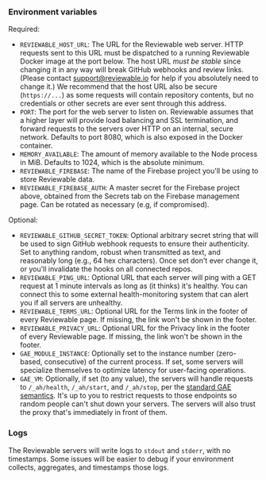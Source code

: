 ### Environment variables

Required:
* `REVIEWABLE_HOST_URL`: The URL for the Reviewable web server.  HTTP requests sent to this URL must be dispatched to a running Reviewable Docker image at the port below.  The host URL *must be stable* since changing it in any way will break GitHub webhooks and review links.  (Please contact support@reviewable.io for help if you absolutely need to change it.)  We recommend that the host URL also be secure (`https://...`) as some requests will contain repository contents, but no credentials or other secrets are ever sent through this address. 
* `PORT`: The port for the web server to listen on.  Reviewable assumes that a higher layer will provide load balancing and SSL termination, and forward requests to the servers over HTTP on an internal, secure network.  Defaults to port 8080, which is also exposed in the Docker container.
* `MEMORY_AVAILABLE`: The amount of memory available to the Node process in MiB.  Defaults to 1024, which is the absolute minimum.
* `REVIEWABLE_FIREBASE`: The name of the Firebase project you'll be using to store Reviewable data.
* `REVIEWABLE_FIREBASE_AUTH`: A master secret for the Firebase project above, obtained from the Secrets tab on the Firebase management page.  Can be rotated as necessary (e.g, if compromised).

Optional:
* `REVIEWABLE_GITHUB_SECRET_TOKEN`: Optional arbitrary secret string that will be used to sign GitHub webhook requests to ensure their authenticity.  Set to anything random, robust when transmitted as text, and reasonably long (e.g., 64 hex characters).  Once set don't ever change it, or you'll invalidate the hooks on all connected repos.
* `REVIEWABLE_PING_URL`: Optional URL that each server will ping with a GET request at 1 minute intervals as long as (it thinks) it's healthy.  You can connect this to some external health-monitoring system that can alert you if all servers are unhealthy.
* `REVIEWABLE_TERMS_URL`: Optional URL for the Terms link in the footer of every Reviewable page.  If missing, the link won't be shown in the footer.
* `REVIEWABLE_PRIVACY_URL`: Optional URL for the Privacy link in the footer of every Reviewable page.  If missing, the link won't be shown in the footer.
* `GAE_MODULE_INSTANCE`: Optionally set to the instance number (zero-based, consecutive) of the current process.  If set, some servers will specialize themselves to optimize latency for user-facing operations.
* `GAE_VM`: Optionally, if set (to any value), the servers will handle requests to `/_ah/health`, `/_ah/start`, and `/_ah/stop`, per the [standard GAE semantics](https://cloud.google.com/appengine/docs/flexible/custom-runtimes/build#lifecycle_events).  It's up to you to restrict requests to those endpoints so random people can't shut down your servers.  The servers will also trust the proxy that's immediately in front of them.

### Logs

The Reviewable servers will write logs to `stdout` and `stderr`, with no timestamps.  Some issues will be easier to debug if your environment collects, aggregates, and timestamps those logs.

